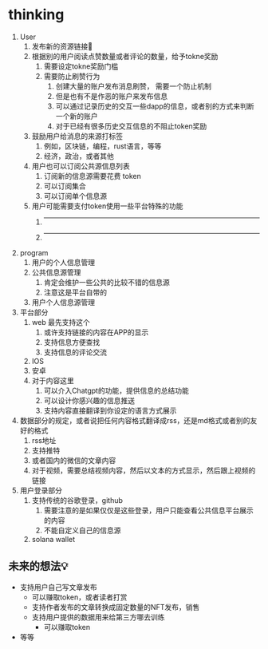 # thinking

1. User
    1. 发布新的资源链接🔗
    2. 根据别的用户阅读点赞数量或者评论的数量，给予tokne奖励
        1. 需要设定tokne奖励门槛
        2. 需要防止刷赞行为
            1. 创建大量的账户发布消息刷赞， 需要一个防止机制
            2. 但是也有不是作恶的账户来发布信息
            3. 可以通过记录历史的交互一些dapp的信息，或者别的方式来判断一个新的账户
            4. 对于已经有很多历史交互信息的不阻止token奖励
    3. 鼓励用户给消息的来源打标签
        1. 例如，区块链，编程，rust语言，等等
        2. 经济，政治，或者其他
    4. 用户也可以订阅公共源信息列表
        1. 订阅新的信息源需要花费 token
        2. 可以订阅集合
        3. 可以订阅单个信息源
    5. 用户可能需要支付token使用一些平台特殊的功能
        1. ****
        2. ****
2. program
    1. 用户的个人信息管理
    2. 公共信息源管理
        1. 肯定会维护一些公共的比较不错的信息源
        2. 注意这是平台自带的
    3. 用户个人信息源管理
3. 平台部分
    1. web 最先支持这个
        1. 或许支持链接的内容在APP的显示
        2. 支持信息方便查找
        3. 支持信息的评论交流
    2. IOS
    3. 安卓
    4. 对于内容这里
        1. 可以介入Chatgpt的功能，提供信息的总结功能
        2. 可以设计你感兴趣的信息推送
        3. 支持内容直接翻译到你设定的语言方式展示
4. 数据部分的规定，或者说把任何内容格式翻译成rss，还是md格式或者别的友好的格式
    1. rss地址
    2. 支持推特
    3. 或者国内的微信的文章内容
    4. 对于视频，需要总结视频内容，然后以文本的方式显示，然后跟上视频的链接
5. 用户登录部分
    1. 支持传统的谷歌登录，github
        1. 需要注意的是如果仅仅是这些登录，用户只能查看公共信息平台展示的内容
        2. 不能自定义自己的信息源
    2. solana wallet

## 未来的想法💡

- 支持用户自己写文章发布
    - 可以赚取token，或者读者打赏
    - 支持作者发布的文章转换成固定数量的NFT发布，销售
    - 支持用户提供的数据用来给第三方哪去训练
        - 可以赚取token
- 等等
